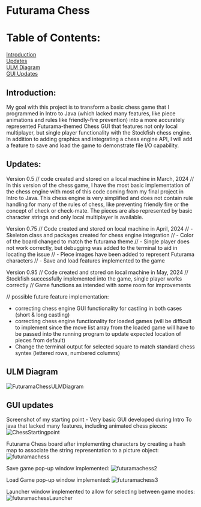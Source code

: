 # Futurama Chess
# Table of Contents: 
[Introduction](https://github.com/owensrj/FuturamaChess/blob/main/README.md#introduction)   
[Updates](https://github.com/owensrj/FuturamaChess/blob/main/README.md#weekly-updates)  
[ULM Diagram](https://github.com/owensrj/FuturamaChess/blob/main/README.md#ulm-diagram)   
[GUI Updates](https://github.com/owensrj/FuturamaChess/blob/main/README.md#GUI-updates)  

## Introduction: 
My goal with this project is to transform a basic chess game that I programmed in Intro to Java (which lacked many features, like piece animations and rules like friendly-fire prevention) into a more accurately represented Futurama-themed Chess GUI that features not only local multiplayer, but single player functionality with the Stockfish chess engine. In addition to adding graphics and integrating a chess engine API, I will add a feature to save and load the game to demonstrate file I/O capability.

## Updates:
 Version 0.5 // code created and stored on a local machine in March, 2024
// In this version of the chess game, I have the most basic implementation of the chess engine with most of this code coming from my final project in Intro to Java. This chess engine is very simplified and does not contain rule handling for many of the rules of chess, like preventing friendly fire or the concept of check or check-mate. The pieces are also represented by basic character strings and only local multiplayer is available. 

Version 0.75 // Code created and stored on local machine in April, 2024
// - Skeleton class and packages created for chess engine integration
// - Color of the board changed to match the futurama theme
// - Single player does not work correctly, but debugging was added to the terminal to aid in locating the issue
// - Piece images have been added to represent Futurama characters
// - Save and load features implemented to the game

Version 0.95 // Code created and stored on local machine in May, 2024
// Stockfish successfully implemented into the game, single player works correctly
// Game functions as intended with some room for improvements
 
 // possible future feature implementation:
- correcting chess engine GUI functionality for castling in both cases (short & long castling)
- correcting chess engine functionality for loaded games (will be difficult to implement since the move list array from the loaded game will have to be passed into the running program to update expected location of pieces from default)
- Change the terminal output for selected square to match standard chess syntex (lettered rows, numbered columns) 

## ULM Diagram
![FuturamaChessULMDiagram](https://github.com/owensrj/FuturamaChess/assets/143543407/4dc75bc6-7af8-4f7e-af15-eeaa2a142e9f)


## GUI updates
Screenshot of my starting point - Very basic GUI developed during Intro To java that lacked many features, including animated chess pieces:
![ChessStartingpoint](https://github.com/owensrj/FuturamaChess/assets/143543407/f352b94d-4e62-47b8-be73-4077c2a3a3f1)

Futurama Chess board after implementing characters by creating a hash map to associate the string representation to a picture object:
![futuramachess](https://github.com/owensrj/FuturamaChess/assets/143543407/2e5b12d2-a3db-45e4-8976-4a00a49311c4)

Save game pop-up window implemented:
![futuramachess2](https://github.com/owensrj/FuturamaChess/assets/143543407/58828bb6-6625-4bd5-bfee-b1313d26a805)

Load Game pop-up window implemented:
![futuramachess3](https://github.com/owensrj/FuturamaChess/assets/143543407/141c43ef-206d-4ffa-ba14-eec2f0c17bf3)

Launcher window implemented to allow for selecting between game modes:
![futuramachessLauncher](https://github.com/owensrj/FuturamaChess/assets/143543407/f3bd1c44-7f04-4c1f-8da2-47eeb750acc3)
